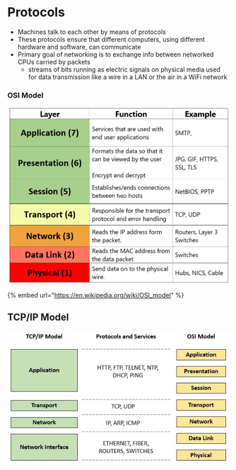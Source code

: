 # Protocols

* Machines talk to each other by means of protocols
* These protocols ensure that different computers, using different hardware and software, can communicate
* Primary goal of networking is to exchange info between networked CPUs carried by packets
  * streams of bits running as electric signals on physical media used for data transmission like a wire in a LAN or the air in a WiFi network

### OSI Model

![](<../../../../.gitbook/assets/image (6).png>)

{% embed url="https://en.wikipedia.org/wiki/OSI_model" %}

## TCP/IP Model

![](<../../../../.gitbook/assets/image (5).png>)
